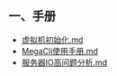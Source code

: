 ## 一、手册
- [虚拟机初始化.md](https://github.com/Lancger/opslinux/blob/master/mysql/README.md)
- [MegaCli使用手册.md](https://github.com/Lancger/opslinux/blob/master/mysql/README.md)
- [服务器IO高问题分析.md](https://github.com/Lancger/opslinux/blob/master/mysql/README.md)


